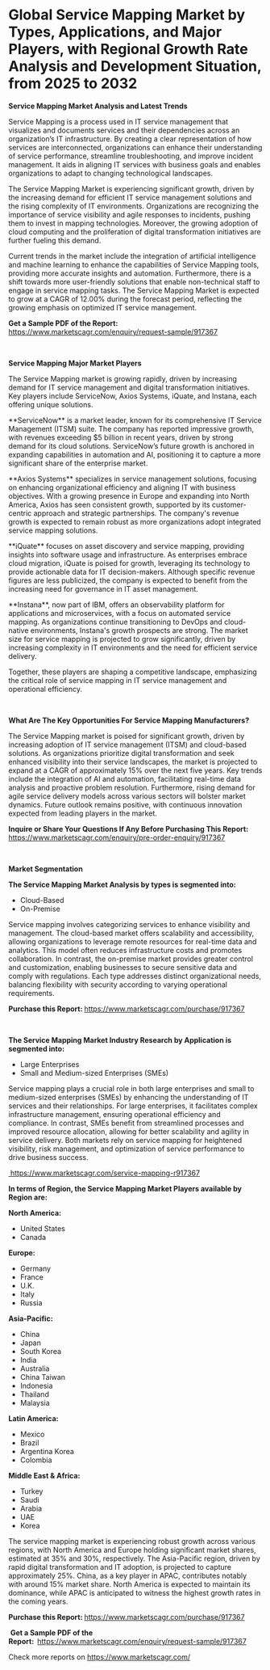 <p><h1>Global Service Mapping Market by Types, Applications, and Major Players, with Regional Growth Rate Analysis and Development Situation, from 2025 to 2032</h1></p><p><strong>Service Mapping Market Analysis and Latest Trends</strong></p>
<p><p>Service Mapping is a process used in IT service management that visualizes and documents services and their dependencies across an organization’s IT infrastructure. By creating a clear representation of how services are interconnected, organizations can enhance their understanding of service performance, streamline troubleshooting, and improve incident management. It aids in aligning IT services with business goals and enables organizations to adapt to changing technological landscapes.</p><p>The Service Mapping Market is experiencing significant growth, driven by the increasing demand for efficient IT service management solutions and the rising complexity of IT environments. Organizations are recognizing the importance of service visibility and agile responses to incidents, pushing them to invest in mapping technologies. Moreover, the growing adoption of cloud computing and the proliferation of digital transformation initiatives are further fueling this demand.</p><p>Current trends in the market include the integration of artificial intelligence and machine learning to enhance the capabilities of Service Mapping tools, providing more accurate insights and automation. Furthermore, there is a shift towards more user-friendly solutions that enable non-technical staff to engage in service mapping tasks. The Service Mapping Market is expected to grow at a CAGR of 12.00% during the forecast period, reflecting the growing emphasis on optimized IT service management.</p></p>
<p><strong>Get a Sample PDF of the Report:&nbsp;</strong> <a href="https://www.marketscagr.com/enquiry/request-sample/917367?utm_campaign=2384&utm_medium=2&utm_source=Github&utm_content=ia&utm_term=05032025&utm_id=service-mapping">https://www.marketscagr.com/enquiry/request-sample/917367</a></p>
<p>&nbsp;</p>
<p><strong>Service Mapping Major Market Players</strong></p>
<p><p>The Service Mapping market is growing rapidly, driven by increasing demand for IT service management and digital transformation initiatives. Key players include ServiceNow, Axios Systems, iQuate, and Instana, each offering unique solutions.</p><p>**ServiceNow** is a market leader, known for its comprehensive IT Service Management (ITSM) suite. The company has reported impressive growth, with revenues exceeding $5 billion in recent years, driven by strong demand for its cloud solutions. ServiceNow’s future growth is anchored in expanding capabilities in automation and AI, positioning it to capture a more significant share of the enterprise market.</p><p>**Axios Systems** specializes in service management solutions, focusing on enhancing organizational efficiency and aligning IT with business objectives. With a growing presence in Europe and expanding into North America, Axios has seen consistent growth, supported by its customer-centric approach and strategic partnerships. The company's revenue growth is expected to remain robust as more organizations adopt integrated service mapping solutions.</p><p>**iQuate** focuses on asset discovery and service mapping, providing insights into software usage and infrastructure. As enterprises embrace cloud migration, iQuate is poised for growth, leveraging its technology to provide actionable data for IT decision-makers. Although specific revenue figures are less publicized, the company is expected to benefit from the increasing need for governance in IT asset management.</p><p>**Instana**, now part of IBM, offers an observability platform for applications and microservices, with a focus on automated service mapping. As organizations continue transitioning to DevOps and cloud-native environments, Instana's growth prospects are strong. The market size for service mapping is projected to grow significantly, driven by increasing complexity in IT environments and the need for efficient service delivery.</p><p>Together, these players are shaping a competitive landscape, emphasizing the critical role of service mapping in IT service management and operational efficiency.</p></p>
<p>&nbsp;</p>
<p><strong>What Are The Key Opportunities For Service Mapping Manufacturers?</strong></p>
<p><p>The Service Mapping market is poised for significant growth, driven by increasing adoption of IT service management (ITSM) and cloud-based solutions. As organizations prioritize digital transformation and seek enhanced visibility into their service landscapes, the market is projected to expand at a CAGR of approximately 15% over the next five years. Key trends include the integration of AI and automation, facilitating real-time data analysis and proactive problem resolution. Furthermore, rising demand for agile service delivery models across various sectors will bolster market dynamics. Future outlook remains positive, with continuous innovation expected from leading players in the market.</p></p>
<p><strong>Inquire or Share Your Questions If Any Before Purchasing This Report:</strong> <a href="https://www.marketscagr.com/enquiry/pre-order-enquiry/917367?utm_campaign=2384&utm_medium=2&utm_source=Github&utm_content=ia&utm_term=05032025&utm_id=service-mapping">https://www.marketscagr.com/enquiry/pre-order-enquiry/917367</a></p>
<p>&nbsp;</p>
<p><strong>Market Segmentation</strong></p>
<p><strong>The Service Mapping Market Analysis by types is segmented into:</strong></p>
<p><ul><li>Cloud-Based</li><li>On-Premise</li></ul></p>
<p><p>Service mapping involves categorizing services to enhance visibility and management. The cloud-based market offers scalability and accessibility, allowing organizations to leverage remote resources for real-time data and analytics. This model often reduces infrastructure costs and promotes collaboration. In contrast, the on-premise market provides greater control and customization, enabling businesses to secure sensitive data and comply with regulations. Each type addresses distinct organizational needs, balancing flexibility with security according to varying operational requirements.</p></p>
<p><strong>Purchase this Report:&nbsp;</strong><a href="https://www.marketscagr.com/purchase/917367?utm_campaign=2384&utm_medium=2&utm_source=Github&utm_content=ia&utm_term=05032025&utm_id=service-mapping">https://www.marketscagr.com/purchase/917367</a></p>
<p>&nbsp;</p>
<p><strong>The Service Mapping Market Industry Research by Application is segmented into:</strong></p>
<p><ul><li>Large Enterprises</li><li>Small and Medium-sized Enterprises (SMEs)</li></ul></p>
<p><p>Service mapping plays a crucial role in both large enterprises and small to medium-sized enterprises (SMEs) by enhancing the understanding of IT services and their relationships. For large enterprises, it facilitates complex infrastructure management, ensuring operational efficiency and compliance. In contrast, SMEs benefit from streamlined processes and improved resource allocation, allowing for better scalability and agility in service delivery. Both markets rely on service mapping for heightened visibility, risk management, and optimization of service performance to drive business success.</p></p>
<p><a href="https://www.marketscagr.com/service-mapping-r917367?utm_campaign=2384&utm_medium=2&utm_source=Github&utm_content=ia&utm_term=05032025&utm_id=service-mapping">&nbsp;https://www.marketscagr.com/service-mapping-r917367</a></p>
<p><strong>In terms of Region, the Service Mapping Market Players available by Region are:</strong></p>
<p>
    <p> <strong> North America: </strong>
        <ul>
            <li>United States</li>
            <li>Canada</li>
        </ul>
        </p> 
    <p> <strong> Europe: </strong>
        <ul>
            <li>Germany</li>
            <li>France</li>
            <li>U.K.</li>
            <li>Italy</li>
            <li>Russia</li>
        </ul>
        </p> 
    <p> <strong> Asia-Pacific: </strong>
        <ul>
            <li>China</li>
            <li>Japan</li>
            <li>South Korea</li>
            <li>India</li>
            <li>Australia</li>
            <li>China Taiwan</li>
            <li>Indonesia</li>
            <li>Thailand</li>
            <li>Malaysia</li>
        </ul>
        </p> 
    <p> <strong> Latin America: </strong>
        <ul>
            <li>Mexico</li>
            <li>Brazil</li>
            <li>Argentina Korea</li>
            <li>Colombia</li>
        </ul>
        </p> 
    <p> <strong> Middle East & Africa: </strong>
        <ul>
            <li>Turkey</li>
            <li>Saudi</li>
            <li>Arabia</li>
            <li>UAE</li>
            <li>Korea</li>
        </ul>
    </p>
    </p>
<p><p>The service mapping market is experiencing robust growth across various regions, with North America and Europe holding significant market shares, estimated at 35% and 30%, respectively. The Asia-Pacific region, driven by rapid digital transformation and IT adoption, is projected to capture approximately 25%. China, as a key player in APAC, contributes notably with around 15% market share. North America is expected to maintain its dominance, while APAC is anticipated to witness the highest growth rates in the coming years.</p></p>
<p><strong>Purchase this Report: </strong><a href="https://www.marketscagr.com/purchase/917367?utm_campaign=2384&utm_medium=2&utm_source=Github&utm_content=ia&utm_term=05032025&utm_id=service-mapping">https://www.marketscagr.com/purchase/917367</a></p>
<p>&nbsp;<strong>Get a Sample PDF of the Report:&nbsp;&nbsp;</strong><a href="https://www.marketscagr.com/enquiry/request-sample/917367?utm_campaign=2384&utm_medium=2&utm_source=Github&utm_content=ia&utm_term=05032025&utm_id=service-mapping">https://www.marketscagr.com/enquiry/request-sample/917367</a></p>
<p><strong></strong></p>
<p>Check more reports on <a href="https://www.marketscagr.com/?utm_campaign=2384&utm_medium=2&utm_source=Github&utm_content=ia&utm_term=05032025&utm_id=service-mapping">https://www.marketscagr.com/</a></p>